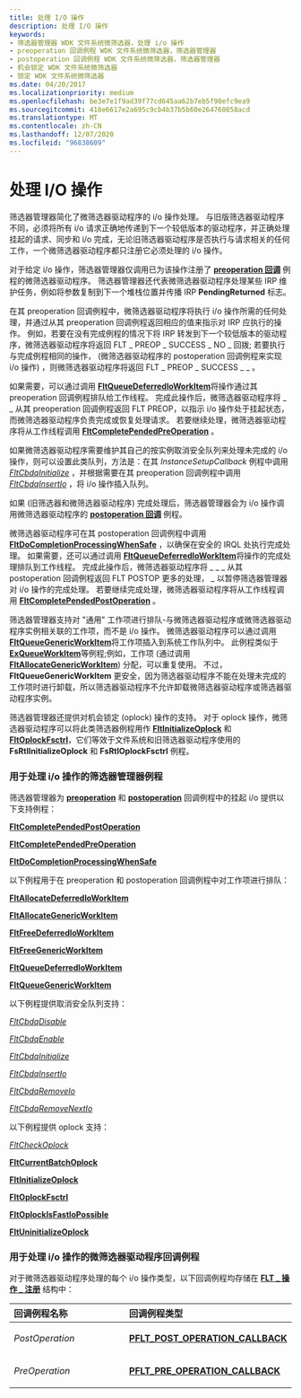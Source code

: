```yaml
---
title: 处理 I/O 操作
description: 处理 I/O 操作
keywords:
- 筛选器管理器 WDK 文件系统微筛选器，处理 i/o 操作
- preoperation 回调例程 WDK 文件系统微筛选器，筛选器管理器
- postoperation 回调例程 WDK 文件系统微筛选器，筛选器管理器
- 机会锁定 WDK 文件系统微筛选器
- 锁定 WDK 文件系统微筛选器
ms.date: 04/20/2017
ms.localizationpriority: medium
ms.openlocfilehash: be3e7e1f9ad39f77cd645aa62b7eb5f98efc9ea9
ms.sourcegitcommit: 418e6617e2a695c9cb4b37b5b60e264760858acd
ms.translationtype: MT
ms.contentlocale: zh-CN
ms.lasthandoff: 12/07/2020
ms.locfileid: "96838609"
---
```

# <a name="processing-io-operations"></a>处理 I/O 操作


筛选器管理器简化了微筛选器驱动程序的 i/o 操作处理。 与旧版筛选器驱动程序不同，必须将所有 i/o 请求正确地传递到下一个较低版本的驱动程序，并正确处理挂起的请求、同步和 i/o 完成，无论旧筛选器驱动程序是否执行与请求相关的任何工作，一个微筛选器驱动程序都只注册它必须处理的 i/o 操作。

对于给定 i/o 操作，筛选器管理器仅调用已为该操作注册了 [**preoperation 回调**](/windows-hardware/drivers/ddi/fltkernel/nc-fltkernel-pflt_pre_operation_callback) 例程的微筛选器驱动程序。 筛选器管理器还代表微筛选器驱动程序处理某些 IRP 维护任务，例如将参数复制到下一个堆栈位置并传播 IRP **PendingReturned** 标志。

在其 preoperation 回调例程中，微筛选器驱动程序将执行 i/o 操作所需的任何处理，并通过从其 preoperation 回调例程返回相应的值来指示对 IRP 应执行的操作。 例如，若要在没有完成例程的情况下将 IRP 转发到下一个较低版本的驱动程序，微筛选器驱动程序将返回 FLT \_ PREOP \_ SUCCESS \_ NO \_ 回拨; 若要执行与完成例程相同的操作， (微筛选器驱动程序的 postoperation 回调例程来实现 i/o 操作) ，则微筛选器驱动程序将返回 FLT \_ PREOP \_ SUCCESS \_ \_ 。

如果需要，可以通过调用 [**FltQueueDeferredIoWorkItem**](/windows-hardware/drivers/ddi/fltkernel/nf-fltkernel-fltqueuedeferredioworkitem)将操作通过其 preoperation 回调例程排队给工作线程。 完成此操作后，微筛选器驱动程序将 \_ \_ 从其 preoperation 回调例程返回 FLT PREOP，以指示 i/o 操作处于挂起状态，而微筛选器驱动程序负责完成或恢复处理请求。 若要继续处理，微筛选器驱动程序将从工作线程调用 [**FltCompletePendedPreOperation**](/windows-hardware/drivers/ddi/fltkernel/nf-fltkernel-fltcompletependedpreoperation) 。

如果微筛选器驱动程序需要维护其自己的按实例取消安全队列来处理未完成的 i/o 操作，则可以设置此类队列，方法是：在其 *InstanceSetupCallback* 例程中调用 [*FltCbdqInitialize*](/windows-hardware/drivers/ddi/fltkernel/nf-fltkernel-fltcbdqinitialize) ，并根据需要在其 preoperation 回调例程中调用 [*FltCbdqInsertIo*](/windows-hardware/drivers/ddi/fltkernel/nf-fltkernel-fltcbdqinsertio) ，将 i/o 操作插入队列。

如果 (旧筛选器和微筛选器驱动程序) 完成处理后，筛选器管理器会为 i/o 操作调用微筛选器驱动程序的 [**postoperation 回调**](/windows-hardware/drivers/ddi/fltkernel/nc-fltkernel-pflt_post_operation_callback) 例程。

微筛选器驱动程序可在其 postoperation 回调例程中调用 [**FltDoCompletionProcessingWhenSafe**](/windows-hardware/drivers/ddi/fltkernel/nf-fltkernel-fltdocompletionprocessingwhensafe) ，以确保在安全的 IRQL 处执行完成处理。 如果需要，还可以通过调用 [**FltQueueDeferredIoWorkItem**](/windows-hardware/drivers/ddi/fltkernel/nf-fltkernel-fltqueuedeferredioworkitem)将操作的完成处理排队到工作线程。 完成此操作后，微筛选器驱动程序将 \_ \_ \_ 从其 postoperation 回调例程返回 FLT POSTOP 更多的处理， \_ 以暂停筛选器管理器对 i/o 操作的完成处理。 若要继续完成处理，微筛选器驱动程序将从工作线程调用 [**FltCompletePendedPostOperation**](/windows-hardware/drivers/ddi/fltkernel/nf-fltkernel-fltcompletependedpostoperation) 。

筛选器管理器支持对 "通用" 工作项进行排队-与微筛选器驱动程序或微筛选器驱动程序实例相关联的工作项，而不是 i/o 操作。 微筛选器驱动程序可以通过调用 [**FltQueueGenericWorkItem**](/windows-hardware/drivers/ddi/fltkernel/nf-fltkernel-fltqueuegenericworkitem)将工作项插入到系统工作队列中。 此例程类似于 [**ExQueueWorkItem**](/windows-hardware/drivers/ddi/wdm/nf-wdm-exqueueworkitem)等例程;例如，工作项 (通过调用 [**FltAllocateGenericWorkItem**](/windows-hardware/drivers/ddi/fltkernel/nf-fltkernel-fltallocategenericworkitem)) 分配，可以重复使用。 不过， **FltQueueGenericWorkItem** 更安全，因为筛选器驱动程序不能在处理未完成的工作项时进行卸载，所以筛选器驱动程序不允许卸载微筛选器驱动程序或筛选器驱动程序实例。

筛选器管理器还提供对机会锁定 (oplock) 操作的支持。 对于 oplock 操作，微筛选器驱动程序可以将此类筛选器例程用作 [**FltInitializeOplock**](/windows-hardware/drivers/ddi/fltkernel/nf-fltkernel-fltinitializeoplock) 和 [**FltOplockFsctrl**](/windows-hardware/drivers/ddi/fltkernel/nf-fltkernel-fltoplockfsctrl)，它们等效于文件系统和旧筛选器驱动程序使用的 **FsRtlInitializeOplock** 和 **FsRtlOplockFsctrl** 例程。

### <a name="span-idfilter_manager_routines_for_processing_i_o_operationsspanspan-idfilter_manager_routines_for_processing_i_o_operationsspanspan-idfilter_manager_routines_for_processing_i_o_operationsspanfilter-manager-routines-for-processing-io-operations"></a><span id="Filter_Manager_Routines_for_Processing_I_O_Operations"></span><span id="filter_manager_routines_for_processing_i_o_operations"></span><span id="FILTER_MANAGER_ROUTINES_FOR_PROCESSING_I_O_OPERATIONS"></span>用于处理 i/o 操作的筛选器管理器例程

筛选器管理器为 [**preoperation**](/windows-hardware/drivers/ddi/fltkernel/nc-fltkernel-pflt_pre_operation_callback) 和 [**postoperation**](/windows-hardware/drivers/ddi/fltkernel/nc-fltkernel-pflt_post_operation_callback) 回调例程中的挂起 i/o 提供以下支持例程：

[**FltCompletePendedPostOperation**](/windows-hardware/drivers/ddi/fltkernel/nf-fltkernel-fltcompletependedpostoperation)

[**FltCompletePendedPreOperation**](/windows-hardware/drivers/ddi/fltkernel/nf-fltkernel-fltcompletependedpreoperation)

[**FltDoCompletionProcessingWhenSafe**](/windows-hardware/drivers/ddi/fltkernel/nf-fltkernel-fltdocompletionprocessingwhensafe)

以下例程用于在 preoperation 和 postoperation 回调例程中对工作项进行排队：

[**FltAllocateDeferredIoWorkItem**](/windows-hardware/drivers/ddi/fltkernel/nf-fltkernel-fltallocatedeferredioworkitem)

[**FltAllocateGenericWorkItem**](/windows-hardware/drivers/ddi/fltkernel/nf-fltkernel-fltallocategenericworkitem)

[**FltFreeDeferredIoWorkItem**](/windows-hardware/drivers/ddi/fltkernel/nf-fltkernel-fltfreedeferredioworkitem)

[**FltFreeGenericWorkItem**](/windows-hardware/drivers/ddi/fltkernel/nf-fltkernel-fltfreegenericworkitem)

[**FltQueueDeferredIoWorkItem**](/windows-hardware/drivers/ddi/fltkernel/nf-fltkernel-fltqueuedeferredioworkitem)

[**FltQueueGenericWorkItem**](/windows-hardware/drivers/ddi/fltkernel/nf-fltkernel-fltqueuegenericworkitem)

以下例程提供取消安全队列支持：

[*FltCbdqDisable*](/windows-hardware/drivers/ddi/fltkernel/nf-fltkernel-fltcbdqdisable)

[*FltCbdqEnable*](/windows-hardware/drivers/ddi/fltkernel/nf-fltkernel-fltcbdqenable)

[*FltCbdqInitialize*](/windows-hardware/drivers/ddi/fltkernel/nf-fltkernel-fltcbdqinitialize)

[*FltCbdqInsertIo*](/windows-hardware/drivers/ddi/fltkernel/nf-fltkernel-fltcbdqinsertio)

[*FltCbdqRemoveIo*](/windows-hardware/drivers/ddi/fltkernel/nf-fltkernel-fltcbdqremoveio)

[*FltCbdqRemoveNextIo*](/windows-hardware/drivers/ddi/fltkernel/nf-fltkernel-fltcbdqremovenextio)

以下例程提供 oplock 支持：

[*FltCheckOplock*](/windows-hardware/drivers/ddi/fltkernel/nf-fltkernel-fltcheckoplock)

[**FltCurrentBatchOplock**](/windows-hardware/drivers/ddi/fltkernel/nf-fltkernel-fltcurrentbatchoplock)

[**FltInitializeOplock**](/windows-hardware/drivers/ddi/fltkernel/nf-fltkernel-fltinitializeoplock)

[**FltOplockFsctrl**](/windows-hardware/drivers/ddi/fltkernel/nf-fltkernel-fltoplockfsctrl)

[**FltOplockIsFastIoPossible**](/windows-hardware/drivers/ddi/fltkernel/nf-fltkernel-fltoplockisfastiopossible)

[**FltUninitializeOplock**](/windows-hardware/drivers/ddi/fltkernel/nf-fltkernel-fltuninitializeoplock)

### <a name="span-idminifilter_driver_callback_routines_for_processing_i_o_operationsspanspan-idminifilter_driver_callback_routines_for_processing_i_o_operationsspanspan-idminifilter_driver_callback_routines_for_processing_i_o_operationsspanminifilter-driver-callback-routines-for-processing-io-operations"></a><span id="Minifilter_Driver_Callback_Routines_for_Processing_I_O_Operations"></span><span id="minifilter_driver_callback_routines_for_processing_i_o_operations"></span><span id="MINIFILTER_DRIVER_CALLBACK_ROUTINES_FOR_PROCESSING_I_O_OPERATIONS"></span>用于处理 i/o 操作的微筛选器驱动程序回调例程

对于微筛选器驱动程序处理的每个 i/o 操作类型，以下回调例程均存储在 [**FLT \_ 操作 \_ 注册**](/windows-hardware/drivers/ddi/fltkernel/ns-fltkernel-_flt_operation_registration) 结构中：

<table>
<colgroup>
<col width="50%" />
<col width="50%" />
</colgroup>
<thead>
<tr class="header">
<th align="left">回调例程名称</th>
<th align="left">回调例程类型</th>
</tr>
</thead>
<tbody>
<tr class="odd">
<td align="left"><p><em>PostOperation</em></p></td>
<td align="left"><p><a href="/windows-hardware/drivers/ddi/fltkernel/nc-fltkernel-pflt_post_operation_callback" data-raw-source="[&lt;strong&gt;PFLT_POST_OPERATION_CALLBACK&lt;/strong&gt;](/windows-hardware/drivers/ddi/fltkernel/nc-fltkernel-pflt_post_operation_callback)"><strong>PFLT_POST_OPERATION_CALLBACK</strong></a></p></td>
</tr>
<tr class="even">
<td align="left"><p><em>PreOperation</em></p></td>
<td align="left"><p><a href="/windows-hardware/drivers/ddi/fltkernel/nc-fltkernel-pflt_pre_operation_callback" data-raw-source="[&lt;strong&gt;PFLT_PRE_OPERATION_CALLBACK&lt;/strong&gt;](/windows-hardware/drivers/ddi/fltkernel/nc-fltkernel-pflt_pre_operation_callback)"><strong>PFLT_PRE_OPERATION_CALLBACK</strong></a></p></td>
</tr>
</tbody>
</table>

 

